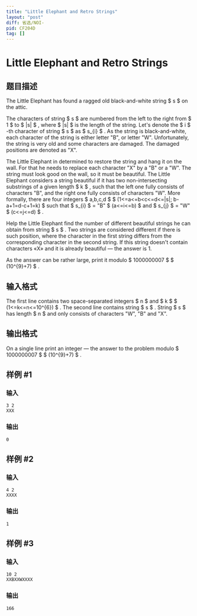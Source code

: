 ```yaml
---
title: "Little Elephant and Retro Strings"
layout: "post"
diff: 省选/NOI-
pid: CF204D
tag: []
---
```


# Little Elephant and Retro Strings

## 题目描述

The Little Elephant has found a ragged old black-and-white string $ s $ on the attic.

The characters of string $ s $ are numbered from the left to the right from $ 1 $ to $ |s| $ , where $ |s| $ is the length of the string. Let's denote the $ i $ -th character of string $ s $ as $ s_{i} $ . As the string is black-and-white, each character of the string is either letter "B", or letter "W". Unfortunately, the string is very old and some characters are damaged. The damaged positions are denoted as "X".

The Little Elephant in determined to restore the string and hang it on the wall. For that he needs to replace each character "X" by a "B" or a "W". The string must look good on the wall, so it must be beautiful. The Little Elephant considers a string beautiful if it has two non-intersecting substrings of a given length $ k $ , such that the left one fully consists of characters "B", and the right one fully consists of characters "W". More formally, there are four integers $ a,b,c,d $ $ (1<=a<=b<c<=d<=|s|; b-a+1=d-c+1=k) $ such that $ s_{i} $ = "B" $ (a<=i<=b) $ and $ s_{j} $ = "W" $ (c<=j<=d) $ .

Help the Little Elephant find the number of different beautiful strings he can obtain from string $ s $ . Two strings are considered different if there is such position, where the character in the first string differs from the corresponding character in the second string. If this string doesn't contain characters «X» and it is already beautiful — the answer is 1.

As the answer can be rather large, print it modulo $ 1000000007 $ $ (10^{9}+7) $ .

## 输入格式

The first line contains two space-separated integers $ n $ and $ k $ $ (1<=k<=n<=10^{6}) $ . The second line contains string $ s $ . String $ s $ has length $ n $ and only consists of characters "W", "B" and "X".

## 输出格式

On a single line print an integer — the answer to the problem modulo $ 1000000007 $ $ (10^{9}+7) $ .

## 样例 #1

### 输入

```
3 2
XXX

```

### 输出

```
0

```

## 样例 #2

### 输入

```
4 2
XXXX

```

### 输出

```
1

```

## 样例 #3

### 输入

```
10 2
XXBXXWXXXX

```

### 输出

```
166

```

